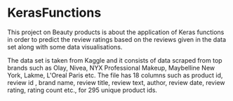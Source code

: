 # KerasFunctions
This project on Beauty products is about the application of Keras functions in order to predict the review ratings based on the reviews given in the data set along with some data visualisations.

The data set is taken from Kaggle and it consists of data scraped from top brands such as Olay, Nivea, NYX Professional Makeup, Maybelline New York, Lakme, L'Oreal Paris etc. The file has 18 columns such as product id, review id , brand name, review title, review text, author, review date, review rating, rating count etc., for 295 unique product ids.
